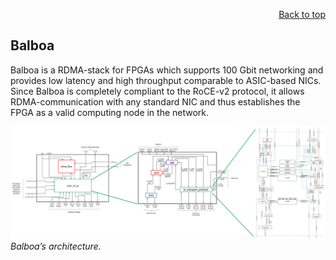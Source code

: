 <div id="readme" class="Box-body readme blob js-code-block-container">
<article class="markdown-body entry-content p-3 p-md-6" itemprop="text">
<p align="right">
<a href="https://github.com/fpgasystems/hacc-platform#--hardware-acceleration-platform">Back to top</a>
</p>

# Balboa

Balboa is a RDMA-stack for FPGAs which supports 100 Gbit networking and provides low latency and high throughput comparable to ASIC-based NICs. Since Balboa is completely compliant to the RoCE-v2 protocol, it allows RDMA-communication with any standard NIC and thus establishes the FPGA as a valid computing node in the network.

![Balboa’s architecture.](./imgs/balboa.png "Balboa’s architecture.")
*Balboa’s architecture.*